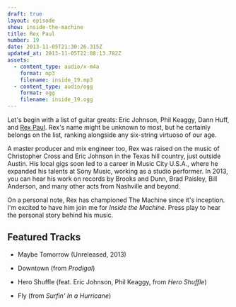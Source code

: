 ```yaml
---
draft: true
layout: episode
show: inside-the-machine
title: Rex Paul
number: 19
date: 2013-11-05T21:30:26.315Z
updated_at: 2013-11-05T22:08:13.782Z
assets:
  - content_type: audio/x-m4a
    format: mp3
    filename: inside_19.mp3
  - content_type: audio/ogg
    format: ogg
    filename: inside_19.ogg
---
```

Let's begin with a list of guitar greats: Eric Johnson, Phil Keaggy, Dann Huff, and [Rex Paul](http://rexpaulmusic.com). Rex's name might be unknown to most, but he certainly belongs on the list, ranking alongside any six-string virtuoso of our age.

A master producer and mix engineer too, Rex was raised on the music of Christopher Cross and Eric Johnson in the Texas hill country, just outside Austin. His local gigs soon led to a career in Music City U.S.A., where he expanded his talents at Sony Music, working as a studio performer. In 2013, you can hear his work on records by Brooks and Dunn, Brad Paisley, Bill Anderson, and many other acts from Nashville and beyond.

On a personal note, Rex has championed The Machine since it's inception. I'm excited to have him join me for _Inside the Machine_. Press play to hear the personal story behind his music.

## Featured Tracks

* Maybe Tomorrow (Unreleased, 2013)

* Downtown (from _Prodigal_)

* Hero Shuffle (feat. Eric Johnson, Phil Keaggy, from _Hero Shuffle_)

* Fly (from _Surfin' In a Hurricane_)